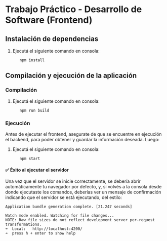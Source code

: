 # Trabajo Práctico - Desarrollo de Software (Frontend)

## Instalación de dependencias

1. Ejecutá el siguiente comando en consola:

   ```
      npm install
   ```

## Compilación y ejecución de la aplicación

### Compilación

1. Ejecutá el siguiente comando en consola:

   ```
      npm run build
   ```

### Ejecución

Antes de ejecutar el frontend, asegurate de que se encuentre en ejecución el backend, para poder obtener y guardar la información deseada. Luego:

1. Ejecutá el siguiente comando en consola:

   ```
      npm start
   ```

#### ✅ Éxito al ejecutar el servidor

Una vez que el servidor se inicie correctamente, se debería abrir automáticamente tu navegador por defecto, y, si volvés a la consola desde donde ejecutaste los comandos, deberías ver un mensaje de confirmación indicando que el servidor se está ejecutando, del estilo:

```
Application bundle generation complete. [21.247 seconds]

Watch mode enabled. Watching for file changes...
NOTE: Raw file sizes do not reflect development server per-request transformations.
➜  Local:   http://localhost:4200/
➜  press h + enter to show help
```
